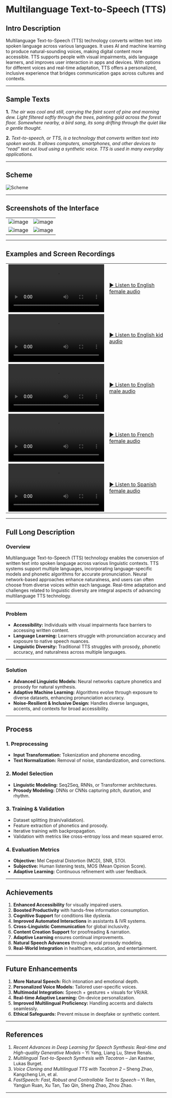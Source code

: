 # Multilanguage Text-to-Speech (TTS)

## Intro Description
Multilanguage Text-to-Speech (TTS) technology converts written text into spoken language across various languages. It uses AI and machine learning to produce natural-sounding voices, making digital content more accessible. TTS supports people with visual impairments, aids language learners, and improves user interaction in apps and devices. With options for different voices and real-time adaptation, TTS offers a personalized, inclusive experience that bridges communication gaps across cultures and contexts.

---

## Sample Texts
**1.** *The air was cool and still, carrying the faint scent of pine and morning dew. Light filtered softly through the trees, painting gold across the forest floor. Somewhere nearby, a bird sang, its song drifting through the quiet like a gentle thought.*

**2.** *Text-to-speech, or TTS, is a technology that converts written text into spoken words. It allows computers, smartphones, and other devices to "read" text out loud using a synthetic voice. TTS is used in many everyday applications.*

---

## Scheme

<img src="./img/img-1.png" alt="Scheme">

---

## Screenshots of the Interface

<table>
    <tbody>
        <tr>
            <td width="50%"><img src="./img/img-2.png" alt="image"></td>
            <td width="50%"><img src="./img/img-3.png" alt="image"></td>
        </tr>
        <tr>
            <td width="50%"><img src="./img/img-4.png" alt="image"></td>
            <td width="50%"><img src="./img/img-5.png" alt="image"></td>
        </tr>
    </tbody>
</table>

---

## Examples and Screen Recordings

<table>
<tbody>
<tr>
<td width="50%">
<video src="https://github.com/user-attachments/assets/a74c0ab1-d427-43b4-97e5-4a1259475303" controls preload>
Your browser does not support the video tag.
</video>
</td>
<td width="50%">

[▶️ Listen to English female audio](https://raw.githubusercontent.com/hakcats/ai-text-to-speech-multilanguage-tts-neural-network-voice-synthesis-tool/master/audio/1.mp3)

</td>
</tr>
<tr>
<td width="50%">
<video src="https://github.com/user-attachments/assets/bc1ff70b-f014-412d-9e4c-0ee9fec6cdbf" controls preload>
Your browser does not support the video tag.
</video>
</td>
<td width="50%">

[▶️ Listen to English kid audio](https://raw.githubusercontent.com/hakcats/ai-text-to-speech-multilanguage-tts-neural-network-voice-synthesis-tool/master/audio/2.mp3)

</td>
</tr>
<tr>
<td width="50%">
<video src="https://github.com/user-attachments/assets/85572886-8737-41ef-b894-be433c8efe50" controls preload>
Your browser does not support the video tag.
</video>
</td>
<td width="50%">

[▶️ Listen to English male audio](https://raw.githubusercontent.com/hakcats/ai-text-to-speech-multilanguage-tts-neural-network-voice-synthesis-tool/master/audio/3.mp3)

</td>
</tr>
<tr>
<td width="50%">
<video src="https://github.com/user-attachments/assets/3ed5afa0-d17e-4e04-8b76-a8bc37b715d4" controls preload>
Your browser does not support the video tag.
</video>
</td>
<td width="50%">

[▶️ Listen to French female audio](https://raw.githubusercontent.com/hakcats/ai-text-to-speech-multilanguage-tts-neural-network-voice-synthesis-tool/master/audio/4.mp3)

</td>
</tr>
<tr>
<td width="50%">
<video src="https://github.com/user-attachments/assets/cca65e87-1afb-4e16-9088-627791d463c3" controls preload>
Your browser does not support the video tag.
</video>
</td>
<td width="50%">

[▶️ Listen to Spanish female audio](https://raw.githubusercontent.com/hakcats/ai-text-to-speech-multilanguage-tts-neural-network-voice-synthesis-tool/master/audio/5.mp3)

</td>
</tr>
</tbody>
</table>

---

## Full Long Description

### Overview
Multilanguage Text-to-Speech (TTS) technology enables the conversion of written text into spoken language across various linguistic contexts. TTS systems support multiple languages, incorporating language-specific models and phonetic algorithms for accurate pronunciation. Neural network-based approaches enhance naturalness, and users can often choose from diverse voices within each language. Real-time adaptation and challenges related to linguistic diversity are integral aspects of advancing multilanguage TTS technology.

---

### Problem
- **Accessibility:** Individuals with visual impairments face barriers to accessing written content.
- **Language Learning:** Learners struggle with pronunciation accuracy and exposure to native speech nuances.
- **Linguistic Diversity:** Traditional TTS struggles with prosody, phonetic accuracy, and naturalness across multiple languages.

---

### Solution
- **Advanced Linguistic Models:** Neural networks capture phonetics and prosody for natural synthesis.
- **Adaptive Machine Learning:** Algorithms evolve through exposure to diverse datasets, enhancing pronunciation accuracy.
- **Noise-Resilient & Inclusive Design:** Handles diverse languages, accents, and contexts for broad accessibility.

---

## Process

### 1. Preprocessing
- **Input Transformation:** Tokenization and phoneme encoding.
- **Text Normalization:** Removal of noise, standardization, and corrections.

### 2. Model Selection
- **Linguistic Modeling:** Seq2Seq, RNNs, or Transformer architectures.
- **Prosody Modeling:** DNNs or CNNs capturing pitch, duration, and rhythm.

### 3. Training & Validation
- Dataset splitting (train/validation).
- Feature extraction of phonetics and prosody.
- Iterative training with backpropagation.
- Validation with metrics like cross-entropy loss and mean squared error.

### 4. Evaluation Metrics
- **Objective:** Mel Cepstral Distortion (MCD), SNR, STOI.
- **Subjective:** Human listening tests, MOS (Mean Opinion Score).
- **Adaptive Learning:** Continuous refinement with user feedback.

---

## Achievements
1. **Enhanced Accessibility** for visually impaired users.
2. **Boosted Productivity** with hands-free information consumption.
3. **Cognitive Support** for conditions like dyslexia.
4. **Improved Automated Interactions** in assistants & IVR systems.
5. **Cross-Linguistic Communication** for global inclusivity.
6. **Content Creation Support** for proofreading & narration.
7. **Adaptive Learning** ensures continual improvements.
8. **Natural Speech Advances** through neural prosody modeling.
9. **Real-World Integration** in healthcare, education, and entertainment.

---

## Future Enhancements
1. **More Natural Speech:** Rich intonation and emotional depth.
2. **Personalized Voice Models:** Tailored user-specific voices.
3. **Multimodal Integration:** Speech + gestures + visuals for VR/AR.
4. **Real-time Adaptive Learning:** On-device personalization.
5. **Improved Multilingual Proficiency:** Handling accents and dialects seamlessly.
6. **Ethical Safeguards:** Prevent misuse in deepfake or synthetic content.

---

## References
1. *Recent Advances in Deep Learning for Speech Synthesis: Real-time and High-quality Generative Models* – Yi Yang, Liang Lu, Steve Renals.
2. *Multilingual Text-to-Speech Synthesis with Tacotron* – Jan Kastner, Lukas Burget.
3. *Voice Cloning and Multilingual TTS with Tacotron 2* – Sheng Zhao, Kangcheng Lin, et al.
4. *FastSpeech: Fast, Robust and Controllable Text to Speech* – Yi Ren, Yangjun Ruan, Xu Tan, Tao Qin, Sheng Zhao, Zhou Zhao.

---

